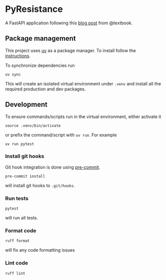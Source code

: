  # PyResistance #

A FastAPI application following this [blog post](https://blog.jonrshar.pe/2024/Aug/17/python-tdd-ohm.html) from @textbook.

## Package management ##

This project uses [uv](https://docs.astral.sh/uv/) as a package manager. To install follow the [instructions](https://docs.astral.sh/uv/getting-started/installation/).

To synchronize dependencies run

```shell
uv sync
```

This will create an isolated virtual environment under `.venv` and install all the required production and dev packages.

## Development ##

To ensure commands/scripts run in the virtual environment, either activate it

```shell
source .venv/bin/activate
```

or prefix the command/script with `uv run`. For example

```shell
uv run pytest
```

### Install git hooks ###

Git hook integration is done using [pre-commit](https://pre-commit.com).

```shell
pre-commit install
```

will install git hooks to `.git/hooks`.

### Run tests ###

```shell
pytest
```

will run all tests.

### Format code ###

```shell
ruff format
```

will fix any code formatting issues

### Lint code ###

```shell
ruff lint
```
